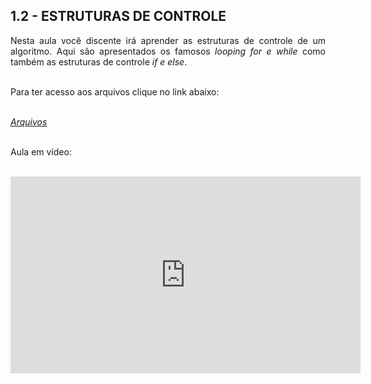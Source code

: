 <link rel="stylesheet" href="https://cdnjs.cloudflare.com/ajax/libs/font-awesome/4.7.0/css/font-awesome.min.css">

<h2>1.2 - ESTRUTURAS DE CONTROLE</h2>

<p align="justify">Nesta aula você discente irá aprender as estruturas de controle de um algoritmo. Aqui são apresentados os famosos <i>looping for e while</i> como também as estruturas de controle <i>if e else</i>.<br>

<br>

Para ter acesso aos arquivos clique no link abaixo:<br>

<br>

<div><i class="fa fa-folder"> <a href="https://github.com/metodoscomputacionais/IntroMetodosComputacionais/tree/gh-pages/Aulas/Parte%201/Aulas/12" target="_blank">Arquivos</a></i></div>

<br>

Aula em vídeo:<br>

<br>

<iframe width="560" height="315" src="https://www.youtube.com/embed/yyQSbhLH-2E" title="YouTube video player" frameborder="0" allow="accelerometer; autoplay; clipboard-write; encrypted-media; gyroscope; picture-in-picture" allowfullscreen></iframe>

</p>
